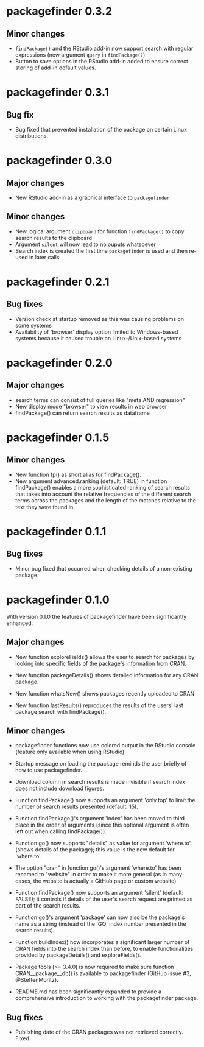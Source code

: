# packagefinder 0.3.2

## Minor changes

* `findPackage()` and the RStudio add-in now support search with regular expressions (new argument `query` in `findPackage()`)
* Button to save options in the RStudio add-in added to ensure correct storing of add-in default values.



# packagefinder 0.3.1

## Bug fix

* Bug fixed that prevented installation of the package on certain Linux distributions.



# packagefinder 0.3.0


## Major changes

* New RStudio add-in as a graphical interface to `packagefinder`


## Minor changes

* New logical argument `clipboard` for function `findPackage()` to copy search results to the clipboard
* Argument `silent` will now lead to no ouputs whatsoever
* Search index is created the first time `packagefinder` is used and then re-used in later calls



# packagefinder 0.2.1

## Bug fixes

* Version check at startup removed as this was causing problems on some systems
* Availability of 'browser' display option limited to Windows-based systems because it caused trouble on Linux-/Unix-based systems




# packagefinder 0.2.0

## Major changes

* search terms can consist of full queries like "meta AND regression"
* New display mode "browser" to view results in web browser
* findPackage() can return search results as dataframe




# packagefinder 0.1.5

## Minor changes

* New function fp() as short alias for findPackage().
* New argument advanced.ranking (default: TRUE) in function findPackage() enables a more sophisticated ranking of search results that takes into account the relative frequencies of the different search terms across the packages and the length of the matches relative to the text they were found in. 




# packagefinder 0.1.1

## Bug fixes

* Minor bug fixed that occurred when checking details of a non-existing package.




# packagefinder 0.1.0

With version 0.1.0 the features of packagefinder have been significantly enhanced.


## Major changes

* New function exploreFields() allows the user to search for packages by looking into specific fields of the package's information from CRAN.

* New function packageDetails() shows detailed information for any CRAN package.

* New function whatsNew() shows packages recently uploaded to CRAN.

* New function lastResults() reproduces the results of the users' last package search with findPackage().


## Minor changes

* packagefinder functions now use colored output in the RStudio console (feature only available when using RStudio).

* Startup message on loading the package reminds the user briefly of how to use packagefinder.

* Download column in search results is made invisible if search index does not include download figures.

* Function findPackage() now supports an argument 'only.top' to limit the number of search results presented (default: 15).

* Function findPackage()'s argument 'index' has been moved to third place in the order of arguments (since this optional argument is often left out when calling findPackage()).

* Function go() now supports "details" as value for argument 'where.to' (shows details of the package); this value is the new default for 'where.to'.

* The option "cran" in function go()'s argument 'where.to' has been renamed to "website" in order to make it more general (as in many cases, the website is actually a GitHub page or custom website)

* Function findPackage() now supports an argument 'silent' (default: FALSE); it controls if details of the user's search request are printed as part of the search results.

* Function go()'s argument 'package' can now also be the package's name as a string (instead of the 'GO' index number presented in the search results).

* Function buildIndex() now incorporates a significant larger number of CRAN fields into the search index than before, to enable functionalities provided by packageDetails() and exploreFields().

* Package tools (>= 3.4.0) is now required to make sure function CRAN__package__db() is available to packagefinder (GitHub issue #3, @SteffenMoritz).

* README.md has been significantly expanded to provide a comprehensive introduction to working with the packagefinder package.


## Bug fixes

* Publishing date of the CRAN packages was not retrieved correctly. Fixed.

